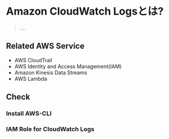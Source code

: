# Amazon CloudWatch Logsとは?
> ...

## Related AWS Service
- AWS CloudTrail
- AWS Identity and Access Management(IAM)
- Amazon Kinesis Data Streams
- AWS Lambda

## Check

### Install AWS-CLI

### IAM Role for CloudWatch Logs

